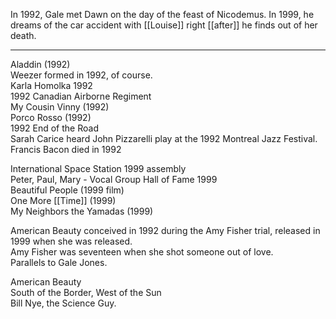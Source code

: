 In 1992, Gale met Dawn on the day of the feast of Nicodemus. In 1999, he dreams of the car accident with [[Louise]] right [[after]] he finds out of her death. 

* * *
Aladdin (1992)  
Weezer formed in 1992, of course.  
Karla Homolka 1992  
1992 Canadian Airborne Regiment  
My Cousin Vinny (1992)  
Porco Rosso (1992)  
1992 End of the Road  
Sarah Carice heard John Pizzarelli play at the 1992 Montreal Jazz Festival.  
Francis Bacon died in 1992  
  
International Space Station 1999 assembly  
Peter, Paul, Mary - Vocal Group Hall of Fame 1999  
Beautiful People (1999 film)  
One More [[Time]] (1999)  
My Neighbors the Yamadas (1999)  
  
American Beauty conceived in 1992 during the Amy Fisher trial, released in 1999 when she was released.  
Amy Fisher was seventeen when she shot someone out of love.  
Parallels to Gale Jones.  
  
American Beauty  
South of the Border, West of the Sun  
Bill Nye, the Science Guy.